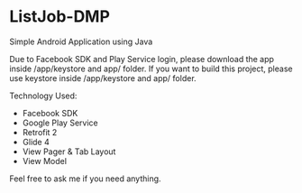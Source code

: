 # ListJob-DMP
Simple Android Application using Java

Due to Facebook SDK and Play Service login, please download the app inside
  /app/keystore and app/ folder.
If you want to build this project, please use keystore inside
  /app/keystore and app/ folder.

Technology Used:
- Facebook SDK
- Google Play Service
- Retrofit 2
- Glide 4
- View Pager & Tab Layout
- View Model

Feel free to ask me if you need anything.
